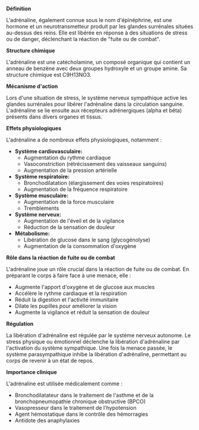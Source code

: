 **Définition**

L'adrénaline, également connue sous le nom d'épinéphrine, est une hormone et un neurotransmetteur produit par les glandes surrénales situées au-dessus des reins. Elle est libérée en réponse à des situations de stress ou de danger, déclenchant la réaction de "fuite ou de combat".

**Structure chimique**

L'adrénaline est une catécholamine, un composé organique qui contient un anneau de benzène avec deux groupes hydroxyle et un groupe amine. Sa structure chimique est C9H13NO3.

**Mécanisme d'action**

Lors d'une situation de stress, le système nerveux sympathique active les glandes surrénales pour libérer l'adrénaline dans la circulation sanguine. L'adrénaline se lie ensuite aux récepteurs adrénergiques (alpha et bêta) présents dans divers organes et tissus.

**Effets physiologiques**

L'adrénaline a de nombreux effets physiologiques, notamment :

* **Système cardiovasculaire:**
    * Augmentation du rythme cardiaque
    * Vasoconstriction (rétrécissement des vaisseaux sanguins)
    * Augmentation de la pression artérielle
* **Système respiratoire:**
    * Bronchodilatation (élargissement des voies respiratoires)
    * Augmentation de la fréquence respiratoire
* **Système musculaire:**
    * Augmentation de la force musculaire
    * Tremblements
* **Système nerveux:**
    * Augmentation de l'éveil et de la vigilance
    * Réduction de la sensation de douleur
* **Métabolisme:**
    * Libération de glucose dans le sang (glycogénolyse)
    * Augmentation de la consommation d'oxygène

**Rôle dans la réaction de fuite ou de combat**

L'adrénaline joue un rôle crucial dans la réaction de fuite ou de combat. En préparant le corps à faire face à une menace, elle :

* Augmente l'apport d'oxygène et de glucose aux muscles
* Accélère le rythme cardiaque et la respiration
* Réduit la digestion et l'activité immunitaire
* Dilate les pupilles pour améliorer la vision
* Augmente la vigilance et réduit la sensation de douleur

**Régulation**

La libération d'adrénaline est régulée par le système nerveux autonome. Le stress physique ou émotionnel déclenche la libération d'adrénaline par l'activation du système sympathique. Une fois la menace passée, le système parasympathique inhibe la libération d'adrénaline, permettant au corps de revenir à un état de repos.

**Importance clinique**

L'adrénaline est utilisée médicalement comme :

* Bronchodilatateur dans le traitement de l'asthme et de la bronchopneumopathie chronique obstructive (BPCO)
* Vasopresseur dans le traitement de l'hypotension
* Agent hémostatique dans le contrôle des hémorragies
* Antidote des anaphylaxies
